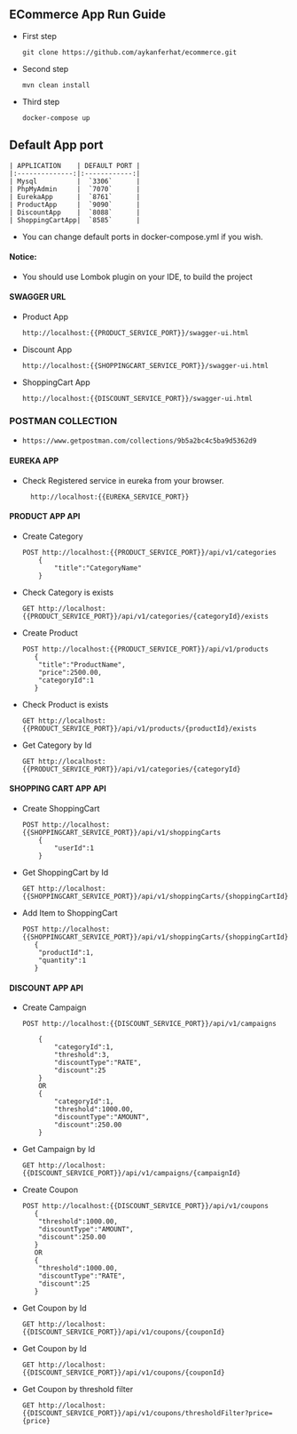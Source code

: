 ## ECommerce App Run Guide ##

- First step
    ```
    git clone https://github.com/aykanferhat/ecommerce.git
    ```
        
- Second step
    ```
    mvn clean install
    ```
        
- Third step
    ```
    docker-compose up
    ```
    
## Default App port ##

    | APPLICATION    | DEFAULT PORT |  
    |:--------------:|:------------:|
    | Mysql          |  `3306`      |
    | PhpMyAdmin     |  `7070`      |
    | EurekaApp      |  `8761`      |
    | ProductApp     |  `9090`      |
    | DiscountApp    |  `8088`      |
    | ShoppingCartApp|  `8585`      |

- You can change default ports in docker-compose.yml if you wish. 

#### Notice:

- You should use Lombok plugin on your IDE, to build the project

#### SWAGGER URL 

* Product App 
    ```
    http://localhost:{{PRODUCT_SERVICE_PORT}}/swagger-ui.html
    ```
* Discount App 
    ```
    http://localhost:{{SHOPPINGCART_SERVICE_PORT}}/swagger-ui.html
    ```
* ShoppingCart App 
    ```
    http://localhost:{{DISCOUNT_SERVICE_PORT}}/swagger-ui.html
    ```
    
### POSTMAN COLLECTION

- 
    ```
    https://www.getpostman.com/collections/9b5a2bc4c5ba9d5362d9
    ```     

#### EUREKA APP

* Check Registered service in eureka from your browser.
    ```
      http://localhost:{{EUREKA_SERVICE_PORT}}
    ```


#### PRODUCT APP API
    
* Create Category
    ```
    POST http://localhost:{{PRODUCT_SERVICE_PORT}}/api/v1/categories
        {
            "title":"CategoryName" 
        }
    ```
    
* Check Category is exists
    ```
    GET http://localhost:{{PRODUCT_SERVICE_PORT}}/api/v1/categories/{categoryId}/exists
    ```
    
* Create Product
    ```
    POST http://localhost:{{PRODUCT_SERVICE_PORT}}/api/v1/products
       {
        "title":"ProductName", 
        "price":2500.00,       
        "categoryId":1          
       }
    ```
* Check Product is exists   
    ```
    GET http://localhost:{{PRODUCT_SERVICE_PORT}}/api/v1/products/{productId}/exists
    ```

* Get Category by Id
    ```
    GET http://localhost:{{PRODUCT_SERVICE_PORT}}/api/v1/categories/{categoryId}
    ```


#### SHOPPING CART APP API

* Create ShoppingCart
    ```
    POST http://localhost:{{SHOPPINGCART_SERVICE_PORT}}/api/v1/shoppingCarts
        {
        	"userId":1
        }
    ```
    
* Get ShoppingCart by Id
    ```
    GET http://localhost:{{SHOPPINGCART_SERVICE_PORT}}/api/v1/shoppingCarts/{shoppingCartId}
    ```
    
* Add Item to ShoppingCart
    ```
    POST http://localhost:{{SHOPPINGCART_SERVICE_PORT}}/api/v1/shoppingCarts/{shoppingCartId}
       {
       	"productId":1,
       	"quantity":1
       }
    ```

#### DISCOUNT APP API

* Create Campaign
    ```
    POST http://localhost:{{DISCOUNT_SERVICE_PORT}}/api/v1/campaigns
        
        {
        	"categoryId":1,
        	"threshold":3,
        	"discountType":"RATE",
        	"discount":25
        }
        OR
        {
        	"categoryId":1,
        	"threshold":1000.00,
        	"discountType":"AMOUNT",
        	"discount":250.00
        }
    ```
    
* Get Campaign by Id
    ```
    GET http://localhost:{{DISCOUNT_SERVICE_PORT}}/api/v1/campaigns/{campaignId}
    ```
    
* Create Coupon
    ```
    POST http://localhost:{{DISCOUNT_SERVICE_PORT}}/api/v1/coupons
       {
       	"threshold":1000.00,
       	"discountType":"AMOUNT",
       	"discount":250.00
       }
       OR
       {
       	"threshold":1000.00,
       	"discountType":"RATE",
       	"discount":25
       }       
    ```
* Get Coupon by Id
    ```
    GET http://localhost:{{DISCOUNT_SERVICE_PORT}}/api/v1/coupons/{couponId}
    ```   
    
* Get Coupon by Id 
    ```
    GET http://localhost:{{DISCOUNT_SERVICE_PORT}}/api/v1/coupons/{couponId}
    ```

* Get Coupon by threshold filter
    ```
    GET http://localhost:{{DISCOUNT_SERVICE_PORT}}/api/v1/coupons/thresholdFilter?price={price}
    ```    
   
